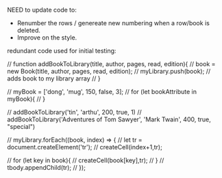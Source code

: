 NEED to update code to:
- Renumber the rows / genereate new numbering when a row/book is deleted.
- Improve on the style.



redundant code used for initial testing:


// function addBookToLibrary(title, author, pages, read, edition){
//     book = new Book(title, author, pages, read, edition);
//     myLibrary.push(book); // adds book to my library array
// }


// myBook = ['dong', 'mug', 150, false, 3];
// for (let bookAttribute in myBook){
// }


// addBookToLibrary('tin', 'arthu', 200, true, 1)
// addBookToLibrary('Adventures of Tom Sawyer', 'Mark Twain', 400, true, "special")

// myLibrary.forEach((book, index) => {
//     let tr = document.createElement('tr');
//     createCell(index+1,tr);

//     for (let key in book){
//         createCell(book[key],tr);
//     }
//     tbody.appendChild(tr);
// });


